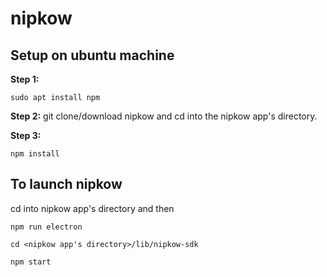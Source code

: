 # nipkow

## Setup on ubuntu machine

**Step 1:**

```
sudo apt install npm
```

**Step 2:**
git clone/download nipkow and cd into the nipkow app's directory.

**Step 3:**

```
npm install
```

## To launch nipkow

cd into nipkow app's directory and then

```
npm run electron
```

```
cd <nipkow app's directory>/lib/nipkow-sdk
```

```
npm start
```
